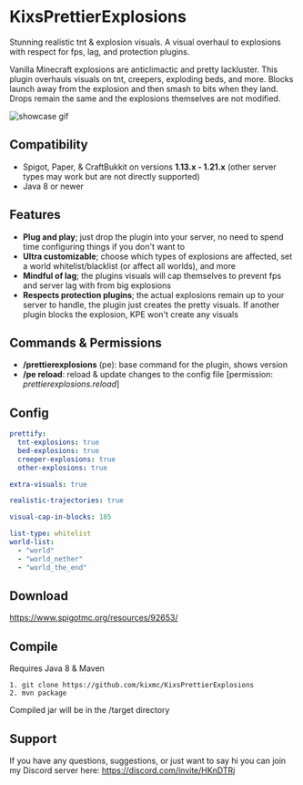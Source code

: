 # KixsPrettierExplosions
Stunning realistic tnt &amp; explosion visuals. A visual overhaul to explosions with respect for fps, lag, and protection plugins.

Vanilla Minecraft explosions are anticlimactic and pretty lackluster. This plugin overhauls visuals on tnt, creepers, exploding beds, and more. Blocks launch away from the explosion and then smash to bits when they land. Drops remain the same and the explosions themselves are not modified.

![showcase gif](https://media4.giphy.com/media/v1.Y2lkPTc5MGI3NjExZjIxYmM1N2EwMTM3YjZhZjQwMzU4ZDQyZmZlYTVlMzg5MjdjNzdjZSZlcD12MV9pbnRlcm5hbF9naWZzX2dpZklkJmN0PWc/EkeFuFUnjW1OSmqENU/giphy.gif)

## Compatibility
* Spigot, Paper, & CraftBukkit on versions **1.13.x - 1.21.x** (other server types may work but are not directly supported)
* Java 8 or newer

## Features
* **Plug and play**; just drop the plugin into your server, no need to spend time configuring things if you don't want to
* **Ultra customizable**; choose which types of explosions are affected, set a world whitelist/blacklist (or affect all worlds), and more
* **Mindful of lag**; the plugins visuals will cap themselves to prevent fps and server lag with from big explosions
* **Respects protection plugins**; the actual explosions remain up to your server to handle, the plugin just creates the pretty visuals. If another plugin blocks the explosion, KPE won't create any visuals


## Commands & Permissions
- **/prettierexplosions** (pe): base command for the plugin, shows version
- **/pe reload**: reload & update changes to the config file [permission: *prettierexplosions.reload*]


## Config
```yaml
prettify:
  tnt-explosions: true
  bed-explosions: true
  creeper-explosions: true
  other-explosions: true

extra-visuals: true

realistic-trajectories: true

visual-cap-in-blocks: 185

list-type: whitelist
world-list:
  - "world"
  - "world_nether"
  - "world_the_end"
```

## Download
https://www.spigotmc.org/resources/92653/

## Compile
Requires Java 8 & Maven
```
1. git clone https://github.com/kixmc/KixsPrettierExplosions
2. mvn package
```
Compiled jar will be in the /target directory

## Support
If you have any questions, suggestions, or just want to say hi you can join my Discord server here: https://discord.com/invite/HKnDTRj

